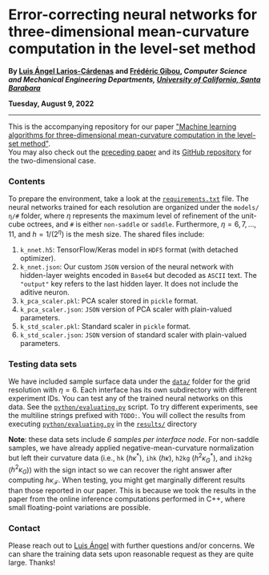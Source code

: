 # Error-correcting neural networks for three-dimensional mean-curvature computation in the level-set method

**By [Luis Ángel Larios-Cárdenas](http://www.youngmin.com.mx) and [Frédéric Gibou](https://sites.engineering.ucsb.edu/~fgibou/index.html), 
_Computer Science and Mechanical Engineering Departments, [University of California, Santa Barabara](https://www.ucsb.edu)_**

**Tuesday, August 9, 2022**

***

This is the accompanying repository for our paper
["Machine learning algorithms for three-dimensional mean-curvature computation in the level-set method"](https://arxiv.org/abs/2201.12342).  
You may also check out the [preceding paper](https://arxiv.org/abs/2201.12342) and its [GitHub repository](https://github.com/UCSB-CASL/Curvature_ECNet_2D) 
for the two-dimensional case.  

### Contents

To prepare the environment, take a look at the [`requirements.txt`](requirements.txt) file.  The neural networks trained for each resolution 
are organized under the `models/η/#` folder, where $\eta$ represents the maximum level of refinement of the unit-cube octrees, and `#` is 
either `non-saddle` or `saddle`.  Furthermore, $\eta = 6, 7, ..., 11$, and $h = 1/(2^\eta)$ is the mesh size.  The shared files include:

1. `k_nnet.h5`: TensorFlow/Keras model in `HDF5` format (with detached optimizer).
2. `k_nnet.json`: Our custom `JSON` version of the neural network with hidden-layer weights encoded in `Base64` but decoded as `ASCII` text.
The `"output"` key refers to the last hidden layer.  It does not include the aditive neuron.
3. `k_pca_scaler.pkl`: PCA scaler stored in `pickle` format.
4. `k_pca_scaler.json`: `JSON` version of PCA scaler with plain-valued parameters.
5. `k_std_scaler.pkl`: Standard scaler in `pickle` format.
6. `k_std_scaler.json`: `JSON` version of standard scaler with plain-valued parameters.

### Testing data sets

We have included sample surface data under the [`data/`](data) folder for the grid resolution with $η = 6$.  Each interface has its own 
subdirectory with different experiment IDs.  You can test any of the trained neural networks on this data.  See the 
[`python/evaluating.py`](python/evaluating.py) script.  To try different experiments, see the multiline strings prefixed with `TODO:`.  You
will collect the results from executing [`python/evaluating.py`](python/evaluating.py) in the [`results/`](results) directory 

**Note**: these data sets include *6 samples per interface node*.  For non-saddle samples, we have already applied negative-mean-curvature
normalization but left their curvature data (i.e., `hk` ($h\kappa^*$), `ihk` ($h\kappa$), `h2kg` ($h^2\kappa_G^*$), and `ih2kg` ($h^2\kappa_G$)) 
with the sign intact so we can recover the right answer after computing $h\kappa_\mathcal{F}$.  When testing, you might get marginally 
different results than those reported in our paper.  This is because we took the results in the paper from the online inference computations 
performed in C++, where small floating-point variations are possible.

### Contact

Please reach out to [Luis Ángel](mailto:lal@cs.ucsb.edu) with further questions and/or concerns.  We can share the training data sets upon
reasonable request as they are quite large.  Thanks!
